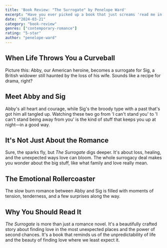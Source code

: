 ```yaml
---
title: 'Book Review: "The Surrogate" by Penelope Ward'
excerpt: "Have you ever picked up a book that just screams 'read me in one sitting'? That's The Surrogate by Penelope Ward for you."
date: "2024-03-21"
category: "book-review"
genres: ["contemporary-romance"]
rating: "5-star"
author: "penelope-ward"
---
```


## When Life Throws You a Curveball
Picture this: Abby, our American heroine, becomes a surrogate for Sig, a British widower still haunted by the loss of his wife. Sounds like a recipe for drama, right?

## Meet Abby and Sig
Abby's all heart and courage, while Sig's the broody type with a past that's got him all tangled up. Watching these two go from 'I can't stand you' to 'I can't stand being away from you' is the kind of stuff that keeps you up at night—in a good way.

## It's Not Just About the Romance
Sure, the sparks fly, but *The Surrogate* digs deeper. It's about loss, healing, and the unexpected ways love can bloom. The whole surrogacy deal makes you wonder about the big stuff, like what family and love really mean.

## The Emotional Rollercoaster
The slow burn romance between Abby and Sig is filled with moments of tension, tenderness, and a few surprises along the way.

## Why You Should Read It
*The Surrogate* is more than just a romance novel. It's a beautifully crafted story about finding love in the most unexpected places and the power of second chances. It's a book that reminds us of the unpredictability of life and the beauty of finding love where we least expect it.
